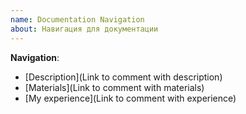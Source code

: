```yaml
---
name: Documentation Navigation
about: Навигация для документации
---
```


**Navigation**:
- [Description](Link to comment with description)
- [Materials](Link to comment with materials)
- [My experience](Link to comment with experience)

